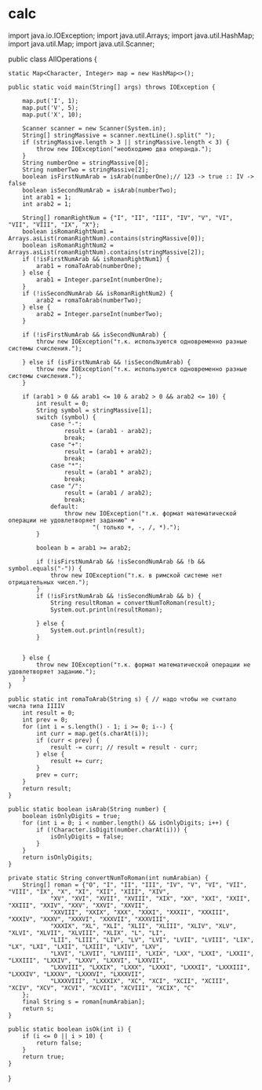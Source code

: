 # calc
import java.io.IOException;
import java.util.Arrays;
import java.util.HashMap;
import java.util.Map;
import java.util.Scanner;


public class AllOperations {

    static Map<Character, Integer> map = new HashMap<>();

    public static void main(String[] args) throws IOException {

        map.put('I', 1);
        map.put('V', 5);
        map.put('X', 10);

        Scanner scanner = new Scanner(System.in);
        String[] stringMassive = scanner.nextLine().split(" ");
        if (stringMassive.length > 3 || stringMassive.length < 3) {
            throw new IOException("необходимо два операнда.");
        }
        String numberOne = stringMassive[0];
        String numberTwo = stringMassive[2];
        boolean isFirstNumArab = isArab(numberOne);// 123 -> true :: IV -> false
        boolean isSecondNumArab = isArab(numberTwo);
        int arab1 = 1;
        int arab2 = 1;

        String[] romanRightNum = {"I", "II", "III", "IV", "V", "VI", "VII", "VIII", "IX", "X"};
        boolean isRomanRightNum1 = Arrays.asList(romanRightNum).contains(stringMassive[0]);
        boolean isRomanRightNum2 = Arrays.asList(romanRightNum).contains(stringMassive[2]);
        if (!isFirstNumArab && isRomanRightNum1) {
            arab1 = romaToArab(numberOne);
        } else {
            arab1 = Integer.parseInt(numberOne);
        }
        if (!isSecondNumArab && isRomanRightNum2) {
            arab2 = romaToArab(numberTwo);
        } else {
            arab2 = Integer.parseInt(numberTwo);
        }

        if (!isFirstNumArab && isSecondNumArab) {
            throw new IOException("т.к. используются одновременно разные системы счисления.");

        } else if (isFirstNumArab && !isSecondNumArab) {
            throw new IOException("т.к. используются одновременно разные системы счисления.");
        }

        if (arab1 > 0 && arab1 <= 10 & arab2 > 0 && arab2 <= 10) {
            int result = 0;
            String symbol = stringMassive[1];
            switch (symbol) {
                case "-":
                    result = (arab1 - arab2);
                    break;
                case "+":
                    result = (arab1 + arab2);
                    break;
                case "*":
                    result = (arab1 * arab2);
                    break;
                case "/":
                    result = (arab1 / arab2);
                    break;
                default:
                    throw new IOException("т.к. формат математической операции не удовлетворяет заданию" +
                            "( только +, -, /, *).");
            }

            boolean b = arab1 >= arab2;

            if (!isFirstNumArab && !isSecondNumArab && !b && symbol.equals("-")) {
                throw new IOException("т.к. в римской системе нет отрицательных чисел.");
            }
            if (!isFirstNumArab && !isSecondNumArab && b) {
                String resultRoman = convertNumToRoman(result);
                System.out.println(resultRoman);

            } else {
                System.out.println(result);
            }


        } else {
            throw new IOException("т.к. формат математической операции не удовлетворяет заданию.");
        }
    }

    public static int romaToArab(String s) { // надо чтобы не считало числа типа IIIIV
        int result = 0;
        int prev = 0;
        for (int i = s.length() - 1; i >= 0; i--) {
            int curr = map.get(s.charAt(i));
            if (curr < prev) {
                result -= curr; // result = result - curr;
            } else {
                result += curr;
            }
            prev = curr;
        }
        return result;
    }

    public static boolean isArab(String number) {
        boolean isOnlyDigits = true;
        for (int i = 0; i < number.length() && isOnlyDigits; i++) {
            if (!Character.isDigit(number.charAt(i))) {
                isOnlyDigits = false;
            }
        }
        return isOnlyDigits;
    }

    private static String convertNumToRoman(int numArabian) {
        String[] roman = {"O", "I", "II", "III", "IV", "V", "VI", "VII", "VIII", "IX", "X", "XI", "XII", "XIII", "XIV",
                "XV", "XVI", "XVII", "XVIII", "XIX", "XX", "XXI", "XXII", "XXIII", "XXIV", "XXV", "XXVI", "XXVII",
                "XXVIII", "XXIX", "XXX", "XXXI", "XXXII", "XXXIII", "XXXIV", "XXXV", "XXXVI", "XXXVII", "XXXVIII",
                "XXXIX", "XL", "XLI", "XLII", "XLIII", "XLIV", "XLV", "XLVI", "XLVII", "XLVIII", "XLIX", "L", "LI",
                "LII", "LIII", "LIV", "LV", "LVI", "LVII", "LVIII", "LIX", "LX", "LXI", "LXII", "LXIII", "LXIV", "LXV",
                "LXVI", "LXVII", "LXVIII", "LXIX", "LXX", "LXXI", "LXXII", "LXXIII", "LXXIV", "LXXV", "LXXVI", "LXXVII",
                "LXXVIII", "LXXIX", "LXXX", "LXXXI", "LXXXII", "LXXXIII", "LXXXIV", "LXXXV", "LXXXVI", "LXXXVII",
                "LXXXVIII", "LXXXIX", "XC", "XCI", "XCII", "XCIII", "XCIV", "XCV", "XCVI", "XCVII", "XCVIII", "XCIX", "C"
        };
        final String s = roman[numArabian];
        return s;
    }

    public static boolean isOk(int i) {
        if (i <= 0 || i > 10) {
            return false;
        }
        return true;
    }

}
